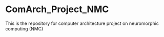 # ComArch_Project_NMC
This is the repository for computer architecture project on neuromorphic computing (NMC)
